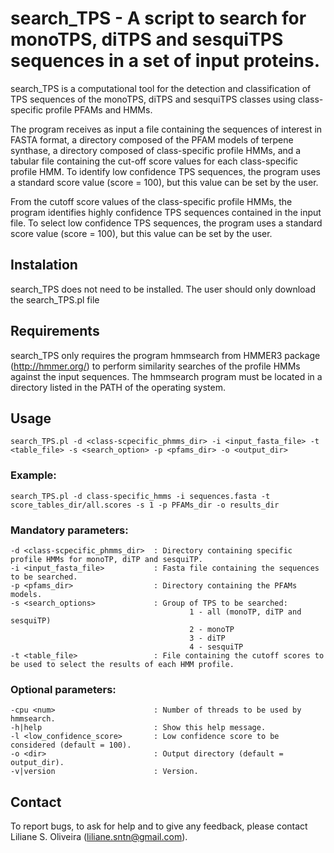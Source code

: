 # search_TPS - A script to search for monoTPS, diTPS and sesquiTPS sequences in a set of input proteins.

search_TPS is a computational tool for the detection and classification of TPS sequences of the monoTPS, diTPS and sesquiTPS classes using class-specific profile PFAMs and HMMs.

The program receives as input a file containing the sequences of interest in FASTA format, a directory composed of the PFAM models of terpene synthase, a directory composed of class-specific profile HMMs, and a tabular file containing the cut-off score values for each class-specific profile HMM. To identify low confidence TPS sequences, the program uses a standard score value (score = 100), but this value can be set by the user.

From the cutoff score values of the class-specific profile HMMs, the program identifies highly confidence TPS sequences contained in the input file. To select low confidence TPS sequences, the program uses a standard score value (score = 100), but this value can be set by the user.

##   Instalation

search_TPS does not need to be installed. The user should only download the search_TPS.pl file

## Requirements

search_TPS only requires the program hmmsearch from HMMER3 package (http://hmmer.org/) to perform similarity searches of the profile HMMs against the input sequences. The hmmsearch  program must be located in a directory listed in the PATH of the operating system.

## Usage
```
search_TPS.pl -d <class-scpecific_phmms_dir> -i <input_fasta_file> -t <table_file> -s <search_option> -p <pfams_dir> -o <output_dir>
```
### Example:
```
search_TPS.pl -d class-specific_hmms -i sequences.fasta -t score_tables_dir/all.scores -s 1 -p PFAMs_dir -o results_dir
```

### Mandatory parameters:
```
-d <class-scpecific_phmms_dir>  : Directory containing specific profile HMMs for monoTP, diTP and sesquiTP.
-i <input_fasta_file>           : Fasta file containing the sequences to be searched.
-p <pfams_dir>                  : Directory containing the PFAMs models.
-s <search_options>             : Group of TPS to be searched:
                                        1 - all (monoTP, diTP and sesquiTP)
                                        2 - monoTP
                                        3 - diTP
                                        4 - sesquiTP
-t <table_file>                 : File containing the cutoff scores to be used to select the results of each HMM profile.
```

### Optional parameters:
```
-cpu <num>                      : Number of threads to be used by hmmsearch.
-h|help                         : Show this help message.
-l <low_confidence_score>       : Low confidence score to be considered (default = 100).
-o <dir>                        : Output directory (default = output_dir).
-v|version                      : Version.
```

## Contact

To report bugs, to ask for help and to give any feedback, please contact Liliane S. Oliveira (liliane.sntn@gmail.com).
